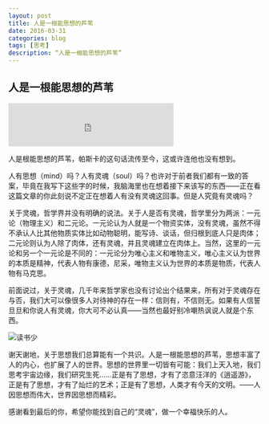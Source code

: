 ```yaml
---
layout: post
title: 人是一根能思想的芦苇
date: 2016-03-31
categories: blog
tags: [思考]
description: “人是一根能思想的芦苇”
---
```

## 人是一根能思想的芦苇

<iframe frameborder="no" border="0" marginwidth="0" marginheight="0" width=330 height=86 src="http://music.163.com/outchain/player?type=2&id=300380&auto=0&height=66"></iframe>

人是根能思想的芦苇，帕斯卡的这句话流传至今，这或许连他也没有想到。

人有思想（mind）吗？人有灵魂（soul）吗？也许对于前者我们都有一致的答案，毕竟在我写下这些字的时候，我脑海里也在想着接下来该写的东西——正在看这篇文章的你此刻说不定正在想着人有没有灵魂这回事。但是人究竟有灵魂吗？

关于灵魂，哲学界并没有明确的说法。关于人是否有灵魂，哲学里分为两派：一元论（物理主义）和二元论。一元论认为人就是一个物资实体，没有灵魂，虽然不得不承认人比其他物质实体比如动物聪明，能写诗、谈话，但归根到底人只是肉体；二元论则认为人除了肉体，还有灵魂，并且灵魂建立在肉体上。当然，这里的一元论和另一个一元论是不同的：一元论分为唯心主义和唯物主义，唯心主义认为世界的本质是精神，代表人物有康德，尼采，唯物主义认为世界的本质是物质，代表人物有马克思。

前面说过，关于灵魂，几千年来哲学家也没有讨论出个结果来，所有对于灵魂存在与否，我们大可以像很多人对待神的存在一样：信则有，不信则无。如果有人信誓旦旦和你说人有灵魂，你大可不必认真——当然也最好别冷嘲热讽说人就是个东西。

![读书少](http://7xsx6z.com1.z0.glb.clouddn.com/%E4%B9%A6%E8%AF%BB%E7%9A%84%E5%B0%91.png)

谢天谢地，关于思想我们总算能有一个共识。人是一根能思想的芦苇，思想丰富了人的内心，也扩展了人的世界。思想的世界里一切皆有可能：我们上天入地，我们思考宇宙边缘，我们研究生死……正是有了思想，才有了恣意汪洋的《逍遥游》，正是有了思想，才有了灿烂的艺术；正是有了思想，人类才有今天的文明。——人因思想而伟大，世界因思想而精彩。

感谢看到最后的你，希望你能找到自己的“灵魂”，做一个幸福快乐的人。

